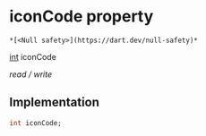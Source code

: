 


# iconCode property




    *[<Null safety>](https://dart.dev/null-safety)*


[int](https://api.flutter.dev/flutter/dart-core/int-class.html) iconCode
  
_read / write_






## Implementation

```dart
int iconCode;


```








